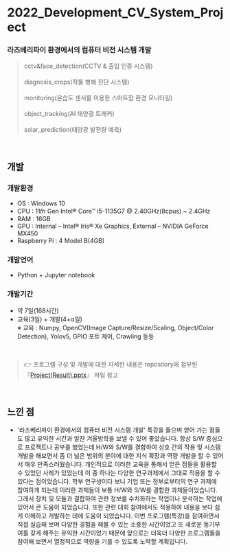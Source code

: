 # 2022_Development_CV_System_Project
### 라즈베리파이 환경에서의 컴퓨터 비전 시스템 개발<br/>
> cctv&face_detection(CCTV & 출입 인증 시스템)<br/>   
> diagnosis_crops(작물 병해 진단 시스템)<br/>   
> monitoring(온습도 센서를 이용한 스마트팜 환경 모니터링)<br/>  
> object_tracking(AI 태양광 트래커)<br/>  
> solar_prediction(태양광 발전량 예측)<br/>  

<br/> 

## 개발
### 개발환경
- OS : Windows 10
- CPU : 11𝑡ℎ Gen Intel® Core™ i5-1135G7 @ 2.40GHz(8cpus) ~ 2.4GHz
- RAM : 16GB
- GPU : Internal – Intel® Iris® Xe Graphics, External – NVIDIA GeForce MX450
- Raspberry Pi : 4 Model B(4GB)

### 개발언어
- Python + Jupyter notebook

### 개발기간
- 약 7일(168시간)
- 교육(3일) + 개발(4+α일)  
※ 교육 : Numpy, OpenCV(Image Capture/Resize/Scaling, Object/Color Detection), Yolov5, GPIO 포트 제어, Crawling 등등

<br/>

> 👉 프로그램 구성 및 개발에 대한 자세한 내용은 repository에 첨부된 『[Project(Result).pptx](https://github.com/Min-su-Jeong/2022_Development_CV_System_Project/tree/main/Presentation)』 파일 참고


<br/>

## 느낀 점
- '라즈베리파이 환경에서의 컴퓨터 비전 시스템 개발' 특강을 들으며 얻어 가는 점들도 많고 유익한 시간과 알찬 겨울방학을 보낼 수 있어 좋았습니다. 항상 S/W 중심으로 프로젝트나 공부를 했었는데
H/W와 S/W를 결합하여 상호 간의 작용 및 시스템 개발을 해보면서 좀 더 넒은 범위의 분야에 대한 지식 확장과 역량 개발을 할 수 있어서 매우 만족스러웠습니다. 개인적으로 이러한 교육을 통해서 얻은 점들을
활용할 수 있었던 사례가 있었는데 이 중 하나는 다양한 연구과제에서 그대로 적용을 할 수 있다는 점이었습니다. 학부 연구생이다 보니 기업 또는 정부로부터의 연구 과제에 참여하게 되는데 이러한 과제들이
보통 H/W와 S/W를 결합한 과제들이었습니다. 그래서 장치 및 모듈과 결합하여 관련 정보를 수치화하는 작업이나 분석하는 작업에 있어서 큰 도움이 되었습니다. 또한 관련 대회 참여에서도 적용하여 내용을
보다 쉽게 이해하고 개발하는 데에 도움이 되었습니다. 이번 프로그램(특강)을 참여하면서 직접 실습해 보며 다양한 경험을 해볼 수 있는 소중한 시간이었고 또 새로운 동기부여를 갖게 해주는 유익한
시간이었기 때문에 앞으로는 더욱더 다양한 프로그램들을 참여해 보면서 열정적으로 역량을 기를 수 있도록 노력할 계획입니다.
